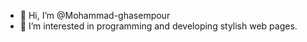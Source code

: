 - 👋 Hi, I’m @Mohammad-ghasempour
- 👀 I’m interested in programming and developing stylish web pages.

<!---
Mohammad-ghasempour/Mohammad-ghasempour is a ✨ special ✨ repository because its `README.md` (this file) appears on your GitHub profile.
You can click the Preview link to take a look at your changes.
--->
